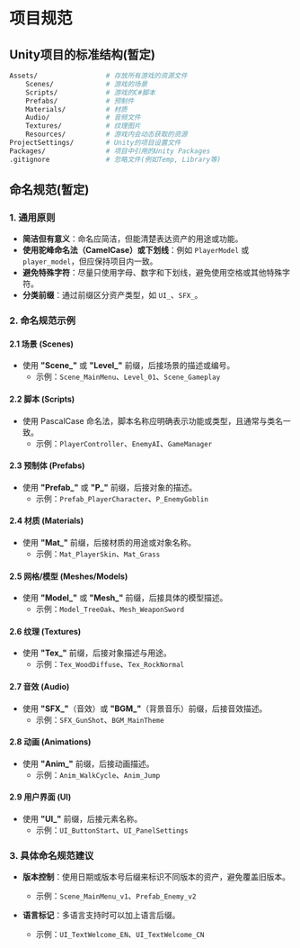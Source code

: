 # 项目规范

## Unity项目的标准结构(暂定)

```bash
Assets/                 # 存放所有游戏的资源文件
    Scenes/             # 游戏的场景
    Scripts/            # 游戏的C#脚本
    Prefabs/            # 预制件
    Materials/          # 材质
    Audio/              # 音频文件
    Textures/           # 纹理图片
    Resources/          # 游戏内会动态获取的资源
ProjectSettings/        # Unity的项目设置文件
Packages/               # 项目中引用的Unity Packages
.gitignore              # 忽略文件(例如Temp, Library等)
```

## 命名规范(暂定)

### 1. **通用原则**
- **简洁但有意义**：命名应简洁，但能清楚表达资产的用途或功能。
- **使用驼峰命名法（CamelCase）或下划线**：例如 `PlayerModel` 或 `player_model`，但应保持项目内一致。
- **避免特殊字符**：尽量只使用字母、数字和下划线，避免使用空格或其他特殊字符。
- **分类前缀**：通过前缀区分资产类型，如 `UI_`、`SFX_`。

### 2. **命名规范示例**
#### 2.1 场景 (Scenes)
- 使用 **"Scene_"** 或 **"Level_"** 前缀，后接场景的描述或编号。
  - 示例：`Scene_MainMenu`、`Level_01`、`Scene_Gameplay`

#### 2.2 脚本 (Scripts)
- 使用 PascalCase 命名法，脚本名称应明确表示功能或类型，且通常与类名一致。
  - 示例：`PlayerController`、`EnemyAI`、`GameManager`

#### 2.3 预制体 (Prefabs)
- 使用 **"Prefab_"** 或 **"P_"** 前缀，后接对象的描述。
  - 示例：`Prefab_PlayerCharacter`、`P_EnemyGoblin`

#### 2.4 材质 (Materials)
- 使用 **"Mat_"** 前缀，后接材质的用途或对象名称。
  - 示例：`Mat_PlayerSkin`、`Mat_Grass`

#### 2.5 网格/模型 (Meshes/Models)
- 使用 **"Model_"** 或 **"Mesh_"** 前缀，后接具体的模型描述。
  - 示例：`Model_TreeOak`、`Mesh_WeaponSword`

#### 2.6 纹理 (Textures)
- 使用 **"Tex_"** 前缀，后接对象描述与用途。
  - 示例：`Tex_WoodDiffuse`、`Tex_RockNormal`

#### 2.7 音效 (Audio)
- 使用 **"SFX_"**（音效）或 **"BGM_"**（背景音乐）前缀，后接音效描述。
  - 示例：`SFX_GunShot`、`BGM_MainTheme`

#### 2.8 动画 (Animations)
- 使用 **"Anim_"** 前缀，后接动画描述。
  - 示例：`Anim_WalkCycle`、`Anim_Jump`

#### 2.9 用户界面 (UI)
- 使用 **"UI_"** 前缀，后接元素名称。
  - 示例：`UI_ButtonStart`、`UI_PanelSettings`


### 3. **具体命名规范建议**
- **版本控制**：使用日期或版本号后缀来标识不同版本的资产，避免覆盖旧版本。
  - 示例：`Scene_MainMenu_v1`、`Prefab_Enemy_v2`

- **语言标记**：多语言支持时可以加上语言后缀。
  - 示例：`UI_TextWelcome_EN`、`UI_TextWelcome_CN`
